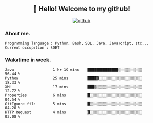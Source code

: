 <h2 align="center">👋 Hello! Welcome to my github! </h2>
<p align="center">
  <a href="https://github.com/usergwen"><img src="https://img.shields.io/badge/GitHub-24292e" alt="github"></a>
</p>

### About me.

```Plain Text
Programming language : Python, Bash, SQL, Java, Javascript, etc...
Current occupation : SDET
```
### Wakatime in week.

<!--START_SECTION:waka-->

```text
Java                  1 hr 19 mins    ██████████████░░░░░░░░░░░   56.44 %
Python                25 mins         ████▓░░░░░░░░░░░░░░░░░░░░   18.33 %
XML                   17 mins         ███▒░░░░░░░░░░░░░░░░░░░░░   12.72 %
Properties            6 mins          █░░░░░░░░░░░░░░░░░░░░░░░░   04.54 %
GitIgnore file        5 mins          █░░░░░░░░░░░░░░░░░░░░░░░░   04.20 %
HTTP Request          4 mins          ▓░░░░░░░░░░░░░░░░░░░░░░░░   03.08 %
```

<!--END_SECTION:waka-->
